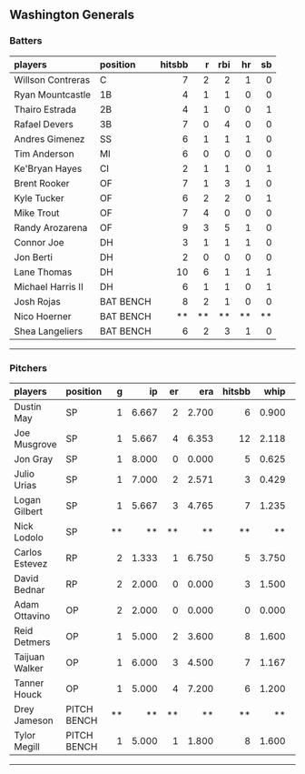 ## Washington Generals

### Batters

 
|players           |position  | hitsbb|  r| rbi| hr| sb| 
|:-----------------|:---------|------:|--:|---:|--:|--:| 
|Willson Contreras |C         |      7|  2|   2|  1|  0| 
|Ryan Mountcastle  |1B        |      4|  1|   1|  0|  0| 
|Thairo Estrada    |2B        |      4|  1|   0|  0|  1| 
|Rafael Devers     |3B        |      7|  0|   4|  0|  0| 
|Andres Gimenez    |SS        |      6|  1|   1|  1|  0| 
|Tim Anderson      |MI        |      6|  0|   0|  0|  0| 
|Ke'Bryan Hayes    |CI        |      2|  1|   1|  0|  1| 
|Brent Rooker      |OF        |      7|  1|   3|  1|  0| 
|Kyle Tucker       |OF        |      6|  2|   2|  0|  1| 
|Mike Trout        |OF        |      7|  4|   0|  0|  0| 
|Randy Arozarena   |OF        |      9|  3|   5|  1|  0| 
|Connor Joe        |DH        |      3|  1|   1|  1|  0| 
|Jon Berti         |DH        |      2|  0|   0|  0|  0| 
|Lane Thomas       |DH        |     10|  6|   1|  1|  1| 
|Michael Harris II |DH        |      6|  1|   1|  0|  1| 
|Josh Rojas        |BAT BENCH |      8|  2|   1|  0|  0| 
|Nico Hoerner      |BAT BENCH |     **| **|  **| **| **| 
|Shea Langeliers   |BAT BENCH |      6|  2|   3|  1|  0| 


* * *

### Pitchers

 
|players        |position    |  g|    ip| er|   era| hitsbb|  whip| so|  w| sv| 
|:--------------|:-----------|--:|-----:|--:|-----:|------:|-----:|--:|--:|--:| 
|Dustin May     |SP          |  1| 6.667|  2| 2.700|      6| 0.900|  3|  0|  0| 
|Joe Musgrove   |SP          |  1| 5.667|  4| 6.353|     12| 2.118|  5|  0|  0| 
|Jon Gray       |SP          |  1| 8.000|  0| 0.000|      5| 0.625|  5|  1|  0| 
|Julio Urias    |SP          |  1| 7.000|  2| 2.571|      3| 0.429|  4|  1|  0| 
|Logan Gilbert  |SP          |  1| 5.667|  3| 4.765|      7| 1.235|  4|  0|  0| 
|Nick Lodolo    |SP          | **|    **| **|    **|     **|    **| **| **| **| 
|Carlos Estevez |RP          |  2| 1.333|  1| 6.750|      5| 3.750|  1|  0|  1| 
|David Bednar   |RP          |  2| 2.000|  0| 0.000|      3| 1.500|  2|  0|  0| 
|Adam Ottavino  |OP          |  2| 2.000|  0| 0.000|      0| 0.000|  2|  0|  0| 
|Reid Detmers   |OP          |  1| 5.000|  2| 3.600|      8| 1.600|  3|  0|  0| 
|Taijuan Walker |OP          |  1| 6.000|  3| 4.500|      7| 1.167|  3|  0|  0| 
|Tanner Houck   |OP          |  1| 5.000|  4| 7.200|      6| 1.200|  5|  0|  0| 
|Drey Jameson   |PITCH BENCH | **|    **| **|    **|     **|    **| **| **| **| 
|Tylor Megill   |PITCH BENCH |  1| 5.000|  1| 1.800|      8| 1.600|  4|  1|  0| 


* * *


